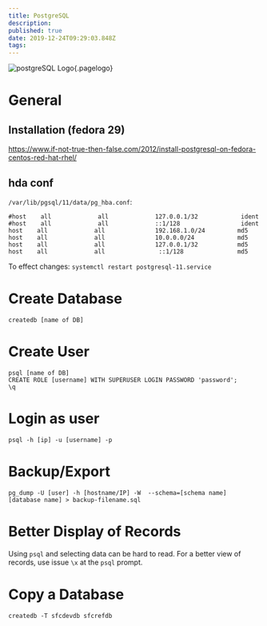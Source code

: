 ```yaml
---
title: PostgreSQL
description: 
published: true
date: 2019-12-24T09:29:03.848Z
tags: 
---
```


![postgreSQL Logo](/uploads/logos/postgres-logo.jpg "postrgeSQL Logo"){.pagelogo}
<!-- TITLE: Postgressql -->
<!-- SUBTITLE: A quick summary of Postgressql -->

# General
## Installation (fedora 29)
https://www.if-not-true-then-false.com/2012/install-postgresql-on-fedora-centos-red-hat-rhel/

## hda conf
`/var/lib/pgsql/11/data/pg_hba.conf`:
```
#host    all             all             127.0.0.1/32            ident
#host    all             all             ::1/128                 ident
host    all             all              192.168.1.0/24         md5
host    all             all              10.0.0.0/24            md5
host    all             all              127.0.0.1/32           md5
host    all             all               ::1/128               md5
```

To effect changes:  `systemctl restart postgresql-11.service`
# Create Database
`createdb [name of DB]`

# Create User
```
psql [name of DB]
CREATE ROLE [username] WITH SUPERUSER LOGIN PASSWORD 'password';
\q
```

# Login as user
`psql -h [ip] -u [username] -p`

# Backup/Export
 `pg_dump -U [user] -h [hostname/IP] -W  --schema=[schema name] [database name] > backup-filename.sql`
 
 # Better Display of Records
 Using `psql` and selecting data can be hard to read. For a better view of records, use issue `\x` at the `psql` prompt.
 
 # Copy a Database
 `createdb -T sfcdevdb sfcrefdb`
 